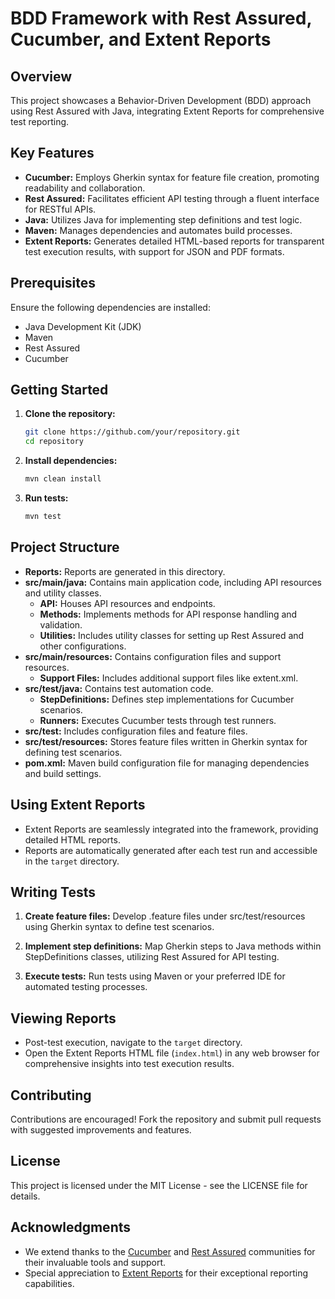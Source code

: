 # BDD Framework with Rest Assured, Cucumber, and Extent Reports

## Overview

This project showcases a Behavior-Driven Development (BDD) approach using Rest Assured with Java, integrating Extent Reports for comprehensive test reporting.

## Key Features

- **Cucumber:** Employs Gherkin syntax for feature file creation, promoting readability and collaboration.
- **Rest Assured:** Facilitates efficient API testing through a fluent interface for RESTful APIs.
- **Java:** Utilizes Java for implementing step definitions and test logic.
- **Maven:** Manages dependencies and automates build processes.
- **Extent Reports:** Generates detailed HTML-based reports for transparent test execution results, with support for JSON and PDF formats.

## Prerequisites

Ensure the following dependencies are installed:

- Java Development Kit (JDK)
- Maven
- Rest Assured
- Cucumber

## Getting Started

1. **Clone the repository:**
   ```bash
   git clone https://github.com/your/repository.git
   cd repository
   ```

2. **Install dependencies:**
   ```bash
   mvn clean install
   ```

3. **Run tests:**
   ```bash
   mvn test
   ```

## Project Structure

- **Reports:** Reports are generated in this directory.
- **src/main/java:** Contains main application code, including API resources and utility classes.
  - **API:** Houses API resources and endpoints.
  - **Methods:** Implements methods for API response handling and validation.
  - **Utilities:** Includes utility classes for setting up Rest Assured and other configurations.
- **src/main/resources:** Contains configuration files and support resources.
  - **Support Files:** Includes additional support files like extent.xml.
- **src/test/java:** Contains test automation code.
  - **StepDefinitions:** Defines step implementations for Cucumber scenarios.
  - **Runners:** Executes Cucumber tests through test runners.
- **src/test:** Includes configuration files and feature files.
- **src/test/resources:** Stores feature files written in Gherkin syntax for defining test scenarios.
- **pom.xml:** Maven build configuration file for managing dependencies and build settings.

## Using Extent Reports

- Extent Reports are seamlessly integrated into the framework, providing detailed HTML reports.
- Reports are automatically generated after each test run and accessible in the `target` directory.

## Writing Tests

1. **Create feature files:** Develop .feature files under src/test/resources using Gherkin syntax to define test scenarios.

2. **Implement step definitions:** Map Gherkin steps to Java methods within StepDefinitions classes, utilizing Rest Assured for API testing.

3. **Execute tests:** Run tests using Maven or your preferred IDE for automated testing processes.

## Viewing Reports

- Post-test execution, navigate to the `target` directory.
- Open the Extent Reports HTML file (`index.html`) in any web browser for comprehensive insights into test execution results.

## Contributing

Contributions are encouraged! Fork the repository and submit pull requests with suggested improvements and features.

## License

This project is licensed under the MIT License - see the LICENSE file for details.

## Acknowledgments

- We extend thanks to the [Cucumber](https://cucumber.io/) and [Rest Assured](https://rest-assured.io/) communities for their invaluable tools and support.
- Special appreciation to [Extent Reports](https://extentreports.com/) for their exceptional reporting capabilities.
